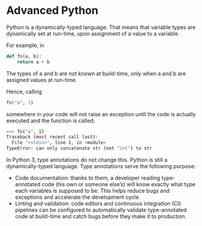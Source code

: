 # Advanced Python

Python is a dynamically-typed language. That means that variable types are dynamically set at run-time, upon assignment of a value to a variable.

For example, in

```python
def fn(a, b):
    return a + b
```

The types of a and b are not known at build-time, only when a and b are assigned values at run-time.

Hence, calling

```python
fn("a", 1)
```

somewhere in your code will not raise an exception until the code is actually executed and the function is called:

```sh
>>> fn("a", 1)
Traceback (most recent call last):
  File "<stdin>", line 1, in <module>
TypeError: can only concatenate str (not "int") to str
```

In Python 3, type annotations do not change this. Python is still a dynamically-typed language. Type annotations serve the following purpose:

- Code documentation: thanks to them, a developer reading type-annotated code (his own or someone else’s) will know exactly what type each variables is supposed to be. This helps reduce bugs and exceptions and accelerate the development cycle.
- Linting and validation: code editors and continuous integration (CI) pipelines can be configured to automatically validate type-annotated code at build-time and catch bugs before they make it to production.
